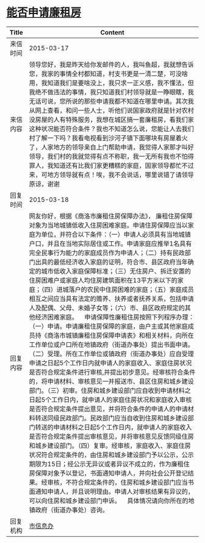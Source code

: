 # <a href="http://www.shangluo.gov.cn/zmhd/ldxxxx.jsp?urltype=leadermail.LeaderMailContentUrl&wbtreeid=1112&leadermailid=3018">能否申请廉租房</a>
| Title |                                                                                                                                                                                                                                                                                                                                                                                                                                                        Content                                                                                                                                                                                                                                                                                                                                                                                                                                                        |
|:-----:|-----------------------------------------------------------------------------------------------------------------------------------------------------------------------------------------------------------------------------------------------------------------------------------------------------------------------------------------------------------------------------------------------------------------------------------------------------------------------------------------------------------------------------------------------------------------------------------------------------------------------------------------------------------------------------------------------------------------------------------------------------------------------------------------------------------------------------------------------------------------------------------------------------------------------|
| 来信时间  | 2015-03-17                                                                                                                                                                                                                                                                                                                                                                                                                                                                                                                                                                                                                                                                                                                                                                                                                                                                                                            |
| 来信内容  | 领导您好，我是昨天给你发邮件的人，我叫鱼超，我就想告诉您，我家的事情全村都知道，村支书更是一清二楚，可没啥用，我知道我们是要啥没上，我只求一正义感，我不懂法，但我绝不做违法的事情，我只知道我们村领导就是一睁眼瞎，我无话可说，您所说的那些申请我都不知道在哪里申请。其次我从网上查看，和问一些人士，听他们说国家政府就是针对农村没房屋的人有特殊服务，我想在城区搞一套廉租房，看我们家这种状况能否符合条件？我也不知道怎么说，您能让人去我们村了解一下吗？我看电视看到沙河子镇下面哪块有房屋着火了，人家地方的领导亲自上门帮助申请，我觉得人家那才叫好领导，我们村的我就觉得有点不称职，我一无所有我也不怕得罪人，我知道还有比我们家更糟糕的家庭，国家领导都忙不过来，可地方领导就有点！唉，我不会说话，哪里说错了请领导原谅，谢谢                                                                                                                                                                                                                                                                                                                                                                                                                                                                                                                                                    |
| 回复时间  | 2015-03-18                                                                                                                                                                                                                                                                                                                                                                                                                                                                                                                                                                                                                                                                                                                                                                                                                                                                                                            |
| 回复内容  | 网友你好，根据《商洛市廉租住房保障办法》， 廉租住房保障对象为当地城镇低收入住房困难家庭。申请住房保障应当以家庭为单位，并符合以下条件：（一）申请人必须具有当地城镇户口，并且在当地实际居住或工作。申请家庭应推举1名具有完全民事行为能力的家庭成员作为申请人；（二）持有民政部门出具的最低经济收入家庭的证明，符合市、县区政府当年确定的城市低收入家庭保障标准；（三）无住房户、拆迁安置的住房困难户或家庭人均住房建筑面积在13平方米以下的家庭；（四）进城落户的农民中住房困难的家庭；（五）家庭成员相互之间应当具有法定的赡养、扶养或者抚养关系，包括申请人及配偶、父母、未婚子女等；（六）市、县区政府规定的其他经济困难家庭。    申请保障性廉租住房按照下列程序办理：（一）申请。申请廉租住房保障的家庭，由户主或其他家庭成员持《商洛市城镇廉租住房保障申请表》和相关材料，向所在工作单位或户口所在地镇政府（街道办事处）提出书面申请。（二）受理。所在工作单位或镇政府（街道办事处）应自受理申请之日起5个工作日内就申请人的家庭收入、家庭住房状况是否符合规定条件进行审核,并提出初步意见。经审核符合条件的，将申请材料、审核意见一并报送市、县区住房和城乡建设部门。（三）初审。住房和城乡建设部门应自收到申请材料之日起5个工作日内，就申请人的家庭住房状况和家庭收入审核是否符合规定条件提出意见，并将符合条件的申请人的申请材料转送同级民政部门。民政部门应当自收到住房和城乡建设部门转送的申请材料之日起5个工作日内，就申请人的家庭收入是否符合规定条件提出审核意见，并将审核意见反馈同级住房和城乡建设部门。（四）复审。经审核，家庭收入、家庭住房状况符合规定条件的，由住房和城乡建设部门予以公示，公示期限为15日；经公示无异议或者异议不成立的，作为廉租住房保障对象予以登记，书面通知申请人，并向社会公开登记结果。经审核，不符合规定条件的，住房和城乡建设部门应当书面通知申请人，并且说明理由。申请人对审核结果有异议的，可以向住房和城乡建设部门申诉。    具体情况请向你所在的地镇政府（街道办事处）咨询。 |
| 回复机构  | <a href="../../category/agencies/市信息办.md">市信息办</a>                                                                                                                                                                                                                                                                                                                                                                                                                                                                                                                                                                                                                                                                                                                                                                                                                                                                    |